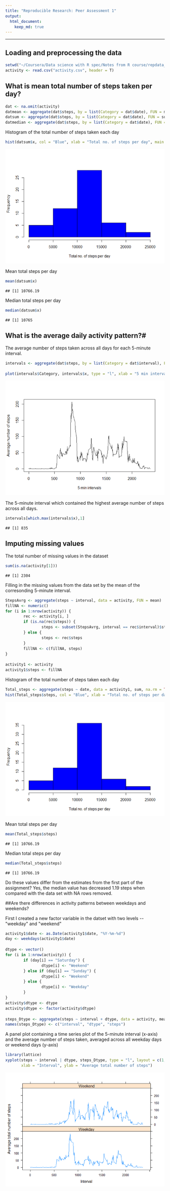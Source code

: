 ```yaml
---
title: "Reproducible Research: Peer Assessment 1"
output: 
  html_document:
    keep_md: true
---
```


***

## Loading and preprocessing the data


```r
setwd("~/Coursera/Data science with R spec/Notes from R course/repdata_data_activity")
activity <- read.csv("activity.csv", header = T)
```

## What is mean total number of steps taken per day?

```r
dat <- na.omit(activity)
datmean <- aggregate(dat$steps, by = list(Category = dat$date), FUN = mean)
datsum <- aggregate(dat$steps, by = list(Category = dat$date), FUN = sum)
datmedian <- aggregate(dat$steps, by = list(Category = dat$date), FUN = median)
```

Histogram of the total number of steps taken each day

```r
hist(datsum$x, col = "Blue", xlab = "Total no. of steps per day", main = "")
```

![](PA1_template_files/figure-html/unnamed-chunk-3-1.png)<!-- -->

Mean total steps per day 

```r
mean(datsum$x)
```

```
## [1] 10766.19
```

Median total steps per day 

```r
median(datsum$x)
```

```
## [1] 10765
```


## What is the average daily activity pattern?#
The average number of steps taken across all days for each 5-minute interval.


```r
intervals <- aggregate(dat$steps, by = list(Category = dat$interval), FUN = mean)

plot(intervals$Category, intervals$x, type = "l", xlab = "5 min intervals", ylab = "Average number of steps")
```

![](PA1_template_files/figure-html/unnamed-chunk-6-1.png)<!-- -->

The 5-minute interval which contained the highest average number of steps across all days.

```r
intervals[which.max(intervals$x),1]
```

```
## [1] 835
```

## Imputing missing values
The total number of missing values in the dataset

```r
sum(is.na(activity[1]))
```

```
## [1] 2304
```

Filling in the missing values from the data set by the mean of the corresonding 5-minute interval. 

```r
StepsAvrg <- aggregate(steps ~ interval, data = activity, FUN = mean)
fillNA <- numeric()
for (i in 1:nrow(activity)) {
        rec <- activity[i, ]
        if (is.na(rec$steps)) {
                steps <- subset(StepsAvrg, interval == rec$interval)$steps
        } else {
                steps <- rec$steps
        }
        fillNA <- c(fillNA, steps)
}

activity1 <- activity
activity1$steps <- fillNA
```

Histogram of the total number of steps taken each day 

```r
Total_steps <- aggregate(steps ~ date, data = activity1, sum, na.rm = TRUE)
hist(Total_steps$steps, col = "Blue", xlab = "Total no. of steps per day", main = "")
```

![](PA1_template_files/figure-html/unnamed-chunk-10-1.png)<!-- -->

Mean total steps per day

```r
mean(Total_steps$steps)
```

```
## [1] 10766.19
```
Median total steps per day

```r
median(Total_steps$steps)
```

```
## [1] 10766.19
```

Do these values differ from the estimates from the first part of the assignment? 
Yes, the median value has decreased 1.19 steps when compared with the data set with NA rows removed. 


##Are there differences in activity patterns between weekdays and weekends?

First I created a new factor variable in the datset with two levels -- "weekday" and "weekend"


```r
activity1$date <- as.Date(activity1$date, "%Y-%m-%d")
day <- weekdays(activity1$date)

dtype <- vector()
for (i in 1:nrow(activity)) {
        if (day[i] == "Saturday") {
                dtype[i] <- "Weekend"
        } else if (day[i] == "Sunday") {
                dtype[i] <- "Weekend"
        } else {
                dtype[i] <- "Weekday"
        }
}
activity$dtype <- dtype
activity$dtype <- factor(activity$dtype)

steps_Dtype <- aggregate(steps ~ interval + dtype, data = activity, mean)
names(steps_Dtype) <- c("interval", "dtype", "steps")
```

A panel plot containing a time series plot of the 5-minute interval (x-axis) and the average number of steps taken, averaged across all weekday days or weekend days (y-axis)


```r
library(lattice)
xyplot(steps ~ interval | dtype, steps_Dtype, type = "l", layout = c(1, 2), 
       xlab = "Interval", ylab = "Average total number of steps")
```

![](PA1_template_files/figure-html/unnamed-chunk-14-1.png)<!-- -->



